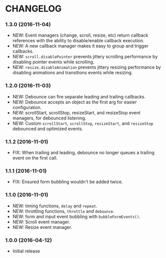 # CHANGELOG

### 1.3.0 (2016-11-04)

- NEW: Event managers (change, scroll, resize, etc) return callback references with the ability to
    disable/enable callback execution.
- NEW: A new callback manager makes it easy to group and trigger callbacks.
- NEW: `scroll.disablePointer` prevents jittery scrolling performance by disabling pointer events while scrolling.
- NEW: `resize.disableAnimation` prevents jittery resizing performance by disabling animations and transitions events while resizing.

### 1.2.0 (2016-11-03)

- NEW: Debounce can fire separate leading and trailing callbacks.
- NEW: Debounce accepts an object as the first arg for easier configuration.
- NEW: scrollStart, scrollStop, resizeStart, and resizeStop event managers, for debounced listening.
- NEW: Custom `scrollStart`, `scrollStop`, `resizeStart`, and `resizeStop` debounced and optimized events.

### 1.1.2 (2016-11-01)

- FIX: When trailing and leading, debounce no longer queues a trailing event on the first call.

### 1.1.1 (2016-11-01)

- FIX: Ensured form bubbling wouldn't be added twice.

### 1.1.0 (2016-11-01)

- NEW: timing functions, `delay` and `repeat`.
- NEW: throttling functions, `throttle` and `debounce`.
- NEW: form and input event bubbling with `bubbleFormEvents()`.
- NEW: Scroll event manager.
- NEW: Resize event manager.

### 1.0.0 (2016-04-12)

- Initial release
